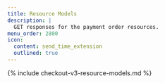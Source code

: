 ```yaml
---
title: Resource Models
description: |
  GET responses for the payment order resources.
menu_order: 2800
icon:
  content: send_time_extension
  outlined: true
---
```


{% include checkout-v3-resource-models.md %}
